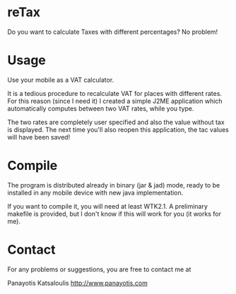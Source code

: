 # reTax
Do you want to calculate Taxes with different percentages? No problem!

# Usage

Use your mobile as a VAT calculator.

It is a tedious procedure to recalculate VAT for places with
different rates. For this reason (since I need it) I created
a simple J2ME application which automatically computes between
two VAT rates, while you type.

The two rates are completely user specified and also the value
without tax is displayed. The next time you'll also reopen this
application, the tac values will have been saved!


# Compile

The program is distributed already in binary (jar & jad) mode, ready
to be installed in any mobile device with new java implementation.

If you want to compile it, you will need at least WTK2.1. A preliminary
makefile is provided, but I don't know if this will work for you
(it works for me).


# Contact

For any problems or suggestions, you are free to contact me at

Panayotis Katsaloulis
http://www.panayotis.com

